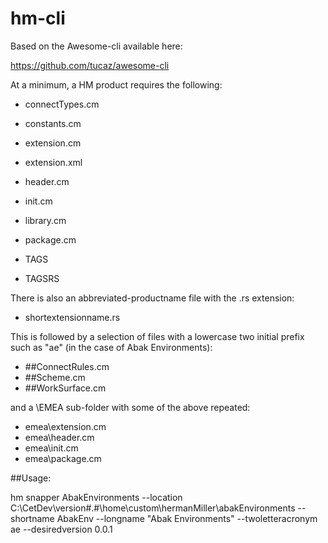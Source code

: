 ﻿# hm-cli
Based on the Awesome-cli available here:

https://github.com/tucaz/awesome-cli

At a minimum, a HM product requires the following:

- connectTypes.cm
- constants.cm
- extension.cm
- extension.xml
- header.cm
- init.cm
- library.cm
- package.cm

- TAGS
- TAGSRS

There is also an abbreviated-productname file with the .rs extension:

- shortextensionname.rs

This is followed by a selection of files with a lowercase two initial prefix such as "ae" (in the case of Abak Environments):


- ##ConnectRules.cm
- ##Scheme.cm
- ##WorkSurface.cm

and a \EMEA sub-folder with some of the above repeated:

- emea\extension.cm
- emea\header.cm
- emea\init.cm
- emea\package.cm

##Usage:

hm snapper AbakEnvironments --location C:\CetDev\version#.#\home\custom\hermanMiller\abakEnvironments --shortname AbakEnv --longname "Abak Environments" --twoletteracronym ae --desiredversion 0.0.1


